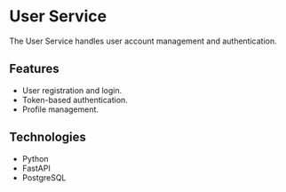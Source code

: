 # User Service

The User Service handles user account management and authentication.

## Features
- User registration and login.
- Token-based authentication.
- Profile management.

## Technologies
- Python
- FastAPI
- PostgreSQL
